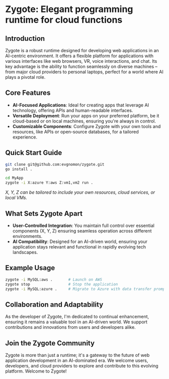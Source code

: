 # Zygote: Elegant programming runtime for cloud functions

## Introduction
Zygote is a robust runtime designed for developing web applications in an AI-centric environment. It offers a flexible platform for applications with various interfaces like web browsers, VR, voice interactions, and chat. Its key advantage is the ability to function seamlessly on diverse machines – from major cloud providers to personal laptops, perfect for a world where AI plays a pivotal role.

## Core Features
- **AI-Focused Applications**: Ideal for creating apps that leverage AI technology, offering APIs and human-readable interfaces.
- **Versatile Deployment**: Run your apps on your preferred platform, be it cloud-based or on local machines, ensuring you're always in control.
- **Customizable Components**: Configure Zygote with your own tools and resources, like APIs or open-source databases, for a tailored experience.

## Quick Start Guide
```bash
git clone git@github.com:evgnomon/zygote.git
go install .

cd MyApp
zygote -i X:azure Y:aws Z:vm1,vm2 run .
```
*X, Y, Z can be tailored to include your own resources, cloud services, or local VMs.*

## What Sets Zygote Apart
- **User-Controlled Integration**: You maintain full control over essential components (X, Y, Z) ensuring seamless operation across different environments.
- **AI Compatibility**: Designed for an AI-driven world, ensuring your application stays relevant and functional in rapidly evolving tech landscapes.

## Example Usage
```bash
zygote -i MySQL:aws .       # Launch on AWS
zygote stop                 # Stop the application
zygote -i MySQL:azure .     # Migrate to Azure with data transfer prompt
```

## Collaboration and Adaptability
As the developer of Zygote, I'm dedicated to continual enhancement, ensuring it remains a valuable tool in an AI-driven world. We support contributions and innovations from users and developers alike.

## Join the Zygote Community
Zygote is more than just a runtime; it's a gateway to the future of web application development in an AI-dominated era. We welcome users, developers, and cloud providers to explore and contribute to this evolving platform. Welcome to Zygote!
